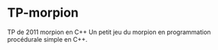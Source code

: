 # TP-morpion
TP de 2011 morpion en C++
Un petit jeu du morpion en programmation procédurale simple en C++.
